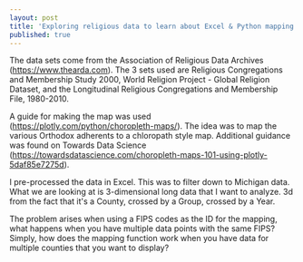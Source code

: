 ```yaml
---
layout: post
title: 'Exploring religious data to learn about Excel & Python mapping'
published: true
---
```


The data sets come from the Association of Religious Data Archives (https://www.thearda.com). 
The 3 sets used are Religious Congregations and Membership Study 2000, World Religion Project - Global Religion Dataset, and the Longitudinal Religious Congregations and Membership File, 1980-2010.

A guide for making the map was used (https://plotly.com/python/choropleth-maps/). The idea was to map the various Orthodox adherents to a chloropath style map.
Additional guidance was found on Towards Data Science (https://towardsdatascience.com/choropleth-maps-101-using-plotly-5daf85e7275d).

I pre-processed the data in Excel. This was to filter down to Michigan data. What we are looking at is 3-dimensional long data that I want to analyze. 3d from the fact that it's a County,
crossed by a Group, crossed by a Year.

The problem arises when using a FIPS codes as the ID for the mapping, what happens when you have multiple data points with the same FIPS? Simply, how does the mapping function work
when you have data for multiple counties that you want to display?

